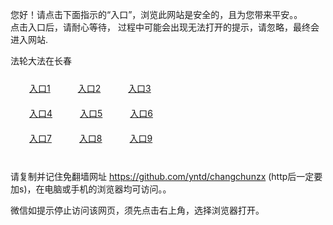 您好！请点击下面指示的“入口”，浏览此网站是安全的，且为您带来平安。。 <br/>
点击入口后，请耐心等待， 过程中可能会出现无法打开的提示，请忽略，最终会进入网站. </br>

法轮大法在长春<br/>
<div style="padding:10px"><a style="margin:20px" target="_blank" href="https://ds025wp00jukt.cloudfront.net/2Qpsp?rbnkmw" id="ccLink1" rel="nofollow">入口1</a> <a target="_blank" style="margin:20px" href="https://d2zza0kj48iozf.cloudfront.net/2Qpsp?diqxwsj" id="ccLink2" rel="nofollow">入口2</a> <a style="margin:20px" target="_blank" href="https://d2j47lzv1v5yxp.cloudfront.net/2Qpsp?pxdeh" id="ccLink3" rel="nofollow">入口3</a></div>

<div style="padding:10px" ><a style="margin:20px" target="_blank" href="https://ds025wp00jukt.cloudfront.net/2Qpsp?rbnkmw" id="ccLink4" rel="nofollow">入口4</a> <a style="margin:20px" href="https://d2zza0kj48iozf.cloudfront.net/2Qpsp?diqxwsj" target="_blank" id="ccLink5" rel="nofollow">入口5</a> <a style="margin:20px" href="https://d2j47lzv1v5yxp.cloudfront.net/2Qpsp?pxdeh" target="_blank" id="ccLink6" rel="nofollow">入口6</a></div>

<div style="padding:10px"><a style="margin:20px" target="_blank" href="https://ds025wp00jukt.cloudfront.net/2Qpsp?rbnkmw" id="ccLink7" rel="nofollow">入口7</a> <a style="margin:20px" href="https://d2zza0kj48iozf.cloudfront.net/2Qpsp?diqxwsj" target="_blank" id="ccLink8" rel="nofollow">入口8</a> <a style="margin:20px" target="_blank" href="https://d2j47lzv1v5yxp.cloudfront.net/2Qpsp?pxdeh" id="ccLink9" rel="nofollow">入口9</a></div>

<br/>



请复制并记住免翻墙网址 https://github.com/yntd/changchunzx (http后一定要加s)，在电脑或手机的浏览器均可访问。。<br/>

微信如提示停止访问该网页，须先点击右上角，选择浏览器打开。
